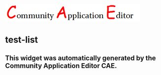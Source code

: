 ![CAE](https://github.com/patricia-cae/CAE-Deployment-Temp/blob/gh-pages/frontendComponent-118/img/logo.png)  

test-list
===================


This widget was automatically generated by the Community Application Editor CAE.  
---------------
